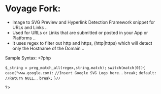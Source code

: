 # Voyage Fork:
* Image to SVG Preview and Hyperlink Detection Framework snippet for URLs and Links ..
* Used for URLs or Links that are submitted or posted in your App or Platforms ..
* It uses regex to filter out http and https, (http|https) which will detect only the Hostname of the Domain ..

Sample Syntax:
&lt;?php

``
$_string = preg_match_all(regex,string,match);
``
``
switch(match[0]){
``
``
case("www.google.com):
``
``
//Insert Google SVG Logo here..
``
``
break;
``
``
default:
``
``
//Return NULL..
``
``
break;
``
``
}//
``

?&gt;